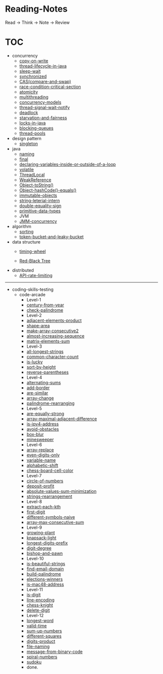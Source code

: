 # Reading-Notes
Read → Think → Note → Review



# TOC

- concurrency
   - [copy-on-write](concurrency/copy-on-write.md)
   - [thread-lifecycle-in-java](concurrency/thread-lifecycle-in-java.md)
   - [sleep-wait]( /concurrency/sleep-wait.md)
   - [synchronized](/concurrency/synchronized.md)
   - [CAS(compare-and-swap)](/concurrency/compare-and-swap.md)
   - [race-condition-critical-section](/concurrency/race-condition-critical-section.md)
   - [atomicity](/concurrency/atomicity.md)
   - [multithreading](/concurrency/multithreading.md)
   - [concurrency-models](/concurrency/concurrency-models.md)
   - [thread-signal-wait-notify](/concurrency/thread-signal-wait-notify.md)
   - [deadlock](/concurrency/deadlock.md)
   - [starvation-and-fairness](/concurrency/starvation-and-fairness.md)
   - [locks-in-java](/concurrency/locks-in-java.md)
   - [blocking-queues](/concurrency/blocking-queues.md)
   - [thread-pools](/concurrency/thread-pools.md)
- design pattern
   - [singleton](/design-pattern/singleton.md)
- java
   - [naming](/java/naming.md)
   - [final](/java/final.md)
   - [declaring-variables-inside-or-outside-of-a-loop](/java/declaring-variables-inside-or-outside-of-a-loop.md)
   - [volatile](/java/volatile.md)
   - [ThreadLocal](/java/ThreadLocal.md)
   - [WeakReference](/java/WeakReference.md)
   - [Object-toString()](/java/Object-toString.md)
   - [Object-hashCode()-equals()](/java/Object-hashCode-equals.md)
   - [immutable-objects](/java/immutable-class.md)
   - [string-leterial-intern](/java/string-literal-intern.md)
   - [double-equality-sign](/java/double-equality-sign.md)
   - [primitive-data-types](/java/primitive-data-types.md)
   - JVM
   - [JMM-concurrency](/java/JVM-JMM-concurrency.md)
- algorithm
   - [sorting](/algorithm/sort.md)
   - [token-bucket-and-leaky-bucket](/algorithm/token-bucket-and-leaky-bucket.md)
- data structure
   - [timing-wheel](/data-structure/timing-wheel.md)

   - [Red-Black Tree](/data-structure/red-black-tree.md)
- distributed
  - [API-rate-limiting](/distribution/api-rate-limiting.md)


---

- coding-skills-testing
  - code-arcade
    - Level-1
    - [century-from-year](/coding/code-arcade/century-from-year.md)
    - [check-palindrome](/coding/code-arcade/check-palindrome.md)
    - Level-2
    - [adjacent-elements-product](/coding/code-arcade/adjacent-elements-product.md)
    - [shape-area](/coding/code-arcade/shape-area.md)
    - [make-array-consecutive2](/coding/code-arcade/make-array-consecutive2.md)
    - [almost-increasing-sequence](/coding/code-arcade/almost-increasing-sequence.md)
    - [matrix-elements-sum](/coding/code-arcade/matrix-elements-sum.md)
    - Level-3
    - [all-longest-strings](/coding/code-arcade/all-longest-strings.md)
    - [common-character-count](/coding/code-arcade/common-character-count.md)
    - [is-lucky](/coding/code-arcade/is-lucky.md)
    - [sort-by-height](/coding/code-arcade/sort-by-height.md)
    - [reverse-parentheses](/coding/code-arcade/reverse-parentheses.md)
    - Level-4
    - [alternating-sums](/coding/code-arcade/alternating-sums.md)
    - [add-border](/coding/code-arcade/add-border.md)
    - [are-similar](/coding/code-arcade/are-similar.md)
    - [array-change](/coding/code-arcade/array-change.md)
    - [palindrome-rearranging](/coding/code-arcade/palindrome-rearranging.md)
    - Level-5
    - [are-equally-strong](/coding/code-arcade/are-equally-strong.md)
    - [array-maximal-adjacent-difference](/coding/code-arcade/array-maximal-adjacent-difference.md)
    - [is-ipv4-address](/coding/code-arcade/is-ipv4-address.md)
    - [avoid-obstacles](/coding/code-arcade/avoid-obstacles.md)
    - [box-blur](/coding/code-arcade/box-blur.md)
    - [minesweeper](/coding/code-arcade/minesweeper.md)
    - Level-6
    - [array-replace](/coding/code-arcade/array-replace.md)
    - [even-digits-only](/coding/code-arcade/even-digits-only.md)
    - [variable-name](/coding/code-arcade/variable-name.md)
    - [alphabetic-shift](/coding/code-arcade/alphabetic-shift.md)
    - [chess-board-cell-color](/coding/code-arcade/chess-board-cell-color.md)
    - Level-7
    - [circle-of-numbers](/coding/code-arcade/circle-of-numbers.md)
    - [deposit-profit](/coding/code-arcade/deposit-profit.md)
    - [absolute-values-sum-minimization](/coding/code-arcade/absolute-values-sum-minimization.md)
    - [strings-rearrangement](/coding/code-arcade/strings-rearrangement.md)
    - Level-8
    - [extract-each-kth](/coding/code-arcade/extract-each-kth.md)
    - [first-digit](/coding/code-arcade/first-digit.md)
    - [different-symbols-naive](/coding/code-arcade/different-symbols-naive.md)
    - [array-max-consecutive-sum](/coding/code-arcade/array-max-consecutive-sum.md)
    - Level-9
    - [growing-plant](/coding-code-arcade/growing-plant.md)
    - [knapsack-light](/coding/code-arcade/knapsack-light.md)
    - [longest-digits-prefix](/coding/code-arcade/longest-digits-prefix.md)
    - [digit-degree](/coding/code-arcade/digit-degree.md)
    - [bishop-and-pawn](/coding/code-arcade/bishop-and-pawn.md)
    - Level-10
    - [is-beautiful-strings](/coding/code-arcade/is-beautiful-strings.md)
    - [find-email-domain](/coding/code-arcade/find-email-domain.md)
    - [build-palindrome](/coding/code-arcade/build-palindrome.md)
    - [elections-winners](/coding/code-arcade/elections-winners.md)
    - [is-mac48-address](/coding/code-arcade/is-mac48-address.md)
    - Level-11
    - [is-digit](/coding/code-arcade/is-digit.md)
    - [line-encoding](/coding/code-arcade/line-encoding.md)
    - [chess-knight](/coding/code-arcade/chess-knight.md)
    - [delete-digit](/coding/code-arcade/delete-digit.md)
    - Level-12
    - [longest-word](/coding/code-arcade/longest-word.md)
    - [valid-time](/coding/code-arcade/valid-time.md)
    - [sum-up-numbers](/coding/code-arcade/sum-up-numbers.md)
    - [different-squares](/coding/code-arcade/different-squares.md)
    - [digits-product](/coding/code-arcade/digits-product.md)
    - [file-naming](/coding/code-arcade/file-naming.md)
    - [message-from-binary-code](coding/code-arcade/message-from-binary-code.md)
    - [spiral-numbers](/coding/code-arcade/spiral-numbers.md)
    - [sudoku](/coding/code-arcade/sudoku.md)
    - done.


